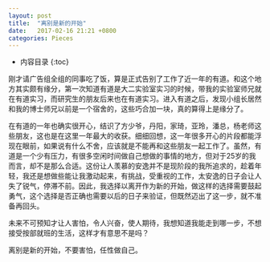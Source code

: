 ```yaml
---
layout: post
title:  "离别是新的开始"
date:   2017-02-16 21:21 +0800
categories: Pieces
---
```

* 内容目录
{:toc}

刚才请广告组全组的同事吃了饭，算是正式告别了工作了近一年的有道。和这个地方其实颇有缘分，第一次知道有道是大二实验室实习的时候，带我的实验室师兄就在有道实习，而研究生的朋友后来也在有道实习。进入有道之后，发现小组长居然和我的博士师兄以前是一个宿舍的，这些巧合加一块，真的算得上是缘分了。

在有道的一年也确实很开心，结识了方少爷，丹阳，家琦，亚玲，潘总，杨老师这些朋友，这也是在这里一年最大的收获。细细回想，这一年很多开心的片段都能浮现在眼前，如果说有什么不舍，应该就是不能再和这些朋友一起工作了。虽然，有道是一个少有压力，有很多空闲时间做自己想做的事情的地方，但对于25岁的我而言，却不是那么合适。这份让人羡慕的安逸并不是现阶段的我所追求的，趁着年轻，我还是想做些能让我激动起来，有挑战，受重视的工作，太安逸的日子会让人失了锐气，停滞不前。因此，我选择以离开作为新的开始，做这样的选择需要鼓起勇气，这个选择是否正确也需要以后的日子来验证，但既然迈出了这一步，就不准备再回头。

未来不可预知才让人害怕，令人兴奋，使人期待，我想知道我能走到哪一步，不想接受按部就班的生活，这样才有意思不是吗？

离别是新的开始，不要害怕，任性做自己。